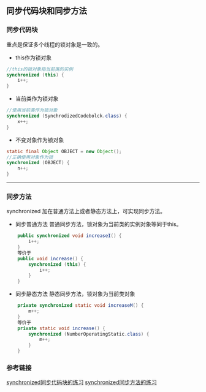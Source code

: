 ## 同步代码块和同步方法


### 同步代码块

重点是保证多个线程的锁对象是一致的。

- this作为锁对象
```java
//this的锁对象指当前类的实例
synchronized (this) {
    i++;
}
```

- 当前类作为锁对象
```java
//使用当前类作为锁对象
synchronized (SynchrodizedCodebolck.class) {
    x++;
}
```

- 不变对象作为锁对象
```java
static final Object OBJECT = new Object();
//正确使用对象作为锁
synchronized (OBJECT) {
    n++;
}
```

---
### 同步方法


synchronized 加在普通方法上或者静态方法上，可实现同步方法。

- 同步普通方法
普通同步方法，锁对象为当前类的实例对象等同于this。

```java
    public synchronized void increaseI() {
        i++;
    }
    等价于
    public void increase() {
        synchronized (this) {
            i++;
        }
    }
```

- 同步静态方法
静态同步方法，锁对象为当前类对象

```java
    private synchronized static void increaseM() {
        m++;
    }
    等价于
    private static void increase() {
        synchronized (NumberOperatingStatic.class) {
            m++;
        }
    }
```

### 参考链接

[synchronized同步代码块的练习](https://gitee.com/zztiyjw/concurrent-practice/blob/master/src/main/java/com/albert/concurrent/synchronizedprac/SynchrodizedCodebolck.java)
[synchronized同步方法的练习](https://gitee.com/zztiyjw/concurrent-practice/blob/master/src/main/java/com/albert/concurrent/synchronizedprac/SynchrodizedMethod.java)
